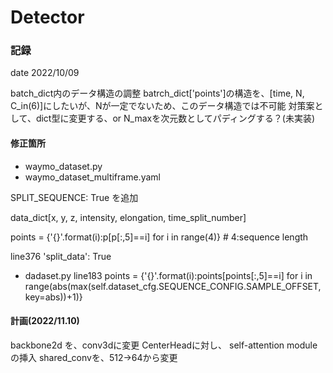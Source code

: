 # Detector


### 記録

date 2022/10/09

batch_dict内のデータ構造の調整
batrch_dict['points']の構造を、[time, N, C_in(6)]にしたいが、Nが一定でないため、このデータ構造では不可能
対策案として、dict型に変更する、or N_maxを次元数としてパディングする？(未実装)

#### 修正箇所
- waymo_dataset.py
- waymo_dataset_multiframe.yaml

SPLIT_SEQUENCE: True を追加

data_dict[x, y, z, intensity, elongation, time_split_number]

points = {'{}'.format(i):p[p[:,5]==i] for i in range(4)}  # 4:sequence length

line376 'split_data': True

- dadaset.py line183
            points = {'{}'.format(i):points[points[:,5]==i] for i in range(abs(max(self.dataset_cfg.SEQUENCE_CONFIG.SAMPLE_OFFSET, key=abs))+1)}


#### 計画(2022/11.10)
backbone2d を、conv3dに変更
CenterHeadに対し、
self-attention moduleの挿入
shared_convを、512->64から変更

  